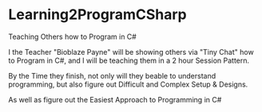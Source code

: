 Learning2ProgramCSharp
======================

Teaching Others how to Program in C#


I the Teacher "Bioblaze Payne" will be showing others via "Tiny Chat" how to Program in C#, and I will be teaching them in a 2 hour Session Pattern.


By the Time they finish, not only will they beable to understand programming, but also figure out Difficult and Complex Setup & Designs.


As well as figure out the Easiest Approach to Programming in C#
